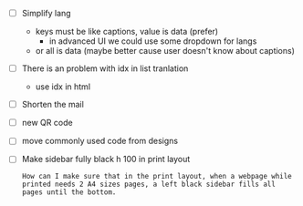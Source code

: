 
- [ ] Simplify lang
  - keys must be like captions, value is data (prefer)
    - in advanced UI we could use some dropdown for langs
  - or all is data (maybe better cause user doesn't know about captions)
- [ ] There is an problem with idx in list tranlation
  - use idx in html
- [ ] Shorten the mail
- [ ] new QR code
- [ ] move commonly used code from designs
- [ ] Make sidebar fully black h 100 in print layout

  ```
  How can I make sure that in the print layout, when a webpage while printed needs 2 A4 sizes pages, a left black sidebar fills all pages until the bottom.
  ```

